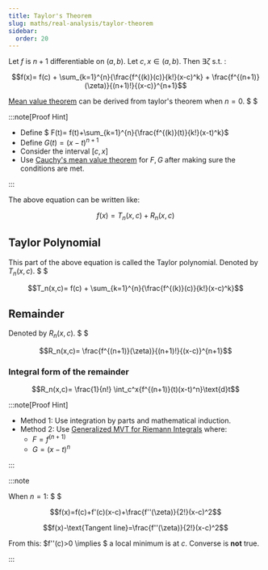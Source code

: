 ```yaml
---
title: Taylor's Theorem
slug: maths/real-analysis/taylor-theorem
sidebar:
  order: 20
---
```


Let $f$ is $n+1$ differentiable on $(a,b)$. Let $c,x \in (a,b)$. Then
$\exists \zeta \text{ s.t. }$:

```math
f(x)=
f(c)
+
\sum_{k=1}^{n}{\frac{f^{(k)}(c)}{k!}(x-c)^k}
+
\frac{f^{(n+1)}(\zeta)}{(n+1)!}{(x-c)}^{n+1}
```

[Mean value theorem](/maths/real-analysis/other-theorems/#mean-value-theorem)
can be derived from taylor's theorem when $n=0$. $ $

:::note[Proof Hint]

- Define $ F(t)= f(t)+\sum\_{k=1}^{n}{\frac{f^{(k)}(t)}{k!}(x-t)^k}$
- Define $G(t)=(x-t)^{n+1}$
- Consider the interval $[c,x]$
- Use
  [Cauchy's mean value theorem](/maths/real-analysis/other-theorems/#cauchys-mean-value-theorem)
  for $F,G$ after making sure the conditions are met.

:::

The above equation can be written like:

```math
f(x)=T_n(x,c)+R_n(x,c)
```

## Taylor Polynomial

This part of the above equation is called the Taylor polynomial. Denoted by
$T_n(x,c)$. $ $

```math
T_n(x,c)=
f(c)
+
\sum_{k=1}^{n}{\frac{f^{(k)}(c)}{k!}(x-c)^k}
```

## Remainder

Denoted by $R_n(x,c)$. $ $

```math
R_n(x,c)=
\frac{f^{(n+1)}(\zeta)}{(n+1)!}{(x-c)}^{n+1}
```

### Integral form of the remainder

```math
R_n(x,c)=
\frac{1}{n!}
\int_c^x{f^{(n+1)}(t)(x-t)^n}\text{d}t
```

:::note[Proof Hint]

- Method 1: Use integration by parts and mathematical induction.
- Method 2: Use
  [Generalized MVT for Riemann Integrals](maths/real-analysis/generalized-mvt-for-riemann-integrals/)
  where:
  - $F=f^{(n+1)}$
  - $G=(x-t)^n$

:::

:::note

When $n=1$: $ $

```math
f(x)=f(c)+f'(c)(x-c)+\frac{f''(\zeta)}{2!}(x-c)^2
```

```math
f(x)-\text{Tangent line}=\frac{f''(\zeta)}{2!}(x-c)^2
```

From this: $f''(c)>0 \implies $ a local minimum is at $c$. Converse is **not**
true.

:::
